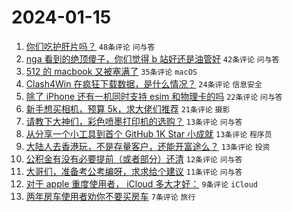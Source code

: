 # 2024-01-15

1. [你们吃护肝片吗？](https://www.v2ex.com/t/1008643) `48条评论` `问与答`
1. [nga 看到的绝顶傻子，你们觉得 b 站好还是油管好](https://www.v2ex.com/t/1008647) `42条评论` `问与答`
1. [512 的 macbook 又被塞满了](https://www.v2ex.com/t/1008638) `35条评论` `macOS`
1. [Clash4Win 在疯狂下载数据，是什么情况？](https://www.v2ex.com/t/1008642) `24条评论` `信息安全`
1. [除了 iPhone 还有一机同时支持 esim 和物理卡的吗](https://www.v2ex.com/t/1008639) `22条评论` `问与答`
1. [新手想买相机，预算 5k，求大佬们推荐](https://www.v2ex.com/t/1008653) `21条评论` `摄影`
1. [请教下大神们，彩色喷墨打印机的选购？](https://www.v2ex.com/t/1008649) `13条评论` `问与答`
1. [从分享一个小工具到首个 GitHub 1K Star 小成就](https://www.v2ex.com/t/1008644) `13条评论` `程序员`
1. [大陆人去香港玩，不是存量客户，还能开富途么？](https://www.v2ex.com/t/1008636) `13条评论` `投资`
1. [公积金有没有必要提前（或者部分）还清](https://www.v2ex.com/t/1008665) `12条评论` `问与答`
1. [大哥们，准备考公考编呀，求求给个建议](https://www.v2ex.com/t/1008652) `11条评论` `问与答`
1. [对于 apple 重度使用者， iCloud 多大才好：](https://www.v2ex.com/t/1008635) `9条评论` `iCloud`
1. [两年房车使用者劝你不要买房车](https://www.v2ex.com/t/1008666) `7条评论` `旅行`
